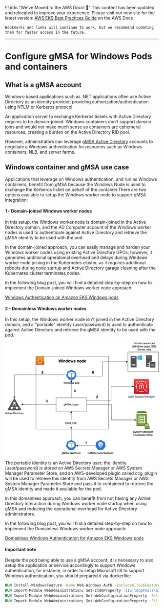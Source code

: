 
!!! info "We've Moved to the AWS Docs! 🚀"
    This content has been updated and relocated to improve your experience. 
    Please visit our new site for the latest version:
    [AWS EKS Best Practices Guide](https://docs.aws.amazon.com/eks/latest/best-practices/windows-gmsa.html) on the AWS Docs

    Bookmarks and links will continue to work, but we recommend updating them for faster access in the future.

---

# Configure gMSA for Windows Pods and containers

## What is a gMSA account

Windows-based applications such as .NET applications often use Active Directory as an identity provider, providing authorization/authentication using NTLM or Kerberos protocol. 

An application server to exchange Kerberos tickets with Active Directory requires to be domain-joined. Windows containers don’t support domain joins and would not make much sense as containers are ephemeral resources, creating a burden on the Active Directory RID pool.

However, administrators can leverage [gMSA Active Directory](https://docs.microsoft.com/en-us/windows-server/security/group-managed-service-accounts/group-managed-service-accounts-overview) accounts to negotiate a Windows authentication for resources such as Windows containers, NLB, and server farms.

## Windows container and gMSA use case

Applications that leverage on Windows authentication, and run as Windows containers, benefit from gMSA because the Windows Node is used to exchange the Kerberos ticket on behalf of the container.There are two options available to setup the Windows worker node to support gMSA integration:

#### 1 - Domain-joined Windows worker nodes
In this setup, the Windows worker node is domain-joined in the Active Directory domain, and the AD Computer account of the Windows worker nodes is used to authenticate against Active Directory and retrieve the gMSA identity to be used with the pod. 

In the domain-joined approach, you can easily manage and harden your Windows worker nodes using existing Active Directory GPOs; however, it generates additional operational overhead and delays during Windows worker node joining in the Kubernetes cluster, as it requires additional reboots during node startup and Active Directory garage cleaning after the Kubernetes cluster terminates nodes.

In the following blog post, you will find a detailed step-by-step on how to implement the Domain-joined Windows worker node approach:

[Windows Authentication on Amazon EKS Windows pods](https://aws.amazon.com/blogs/containers/windows-authentication-on-amazon-eks-windows-pods/)


#### 2 - Domainless Windows worker nodes
In this setup, the Windows worker node isn't joined in the Active Directory domain, and a "portable" identity (user/password) is used to authenticate against Active Directory and retrieve the gMSA identity to be used with the pod.

![](./images/domainless_gmsa.png)

The portable identity is an Active Directory user; the identity (user/password) is stored on AWS Secrets Manager or AWS System Manager Parameter Store, and an AWS-developed plugin called ccg_plugin will be used to retrieve this identity from AWS Secrets Manager or AWS System Manager Parameter Store and pass it to containerd to retrieve the gMSA identity and made it available for the pod.

In this domainless approach, you can benefit from not having any Active Directory interaction during Windows worker node startup when using gMSA and reducing the operational overhead for Active Directory administrators.

In the following blog post, you will find a detailed step-by-step on how to implement the Domainless Windows worker node approach:

[Domainless Windows Authentication for Amazon EKS Windows pods](https://aws.amazon.com/blogs/containers/domainless-windows-authentication-for-amazon-eks-windows-pods/)

#### Important note

Despite the pod being able to use a gMSA account, it is necessary to also setup the application or service accordingly to support Windows authentication, for instance, in order to setup Microsoft IIS to support Windows authentication, you should prepared it via dockerfile:


```dockerfile
RUN Install-WindowsFeature -Name Web-Windows-Auth -IncludeAllSubFeature
RUN Import-Module WebAdministration; Set-ItemProperty 'IIS:\AppPools\SiteName' -name processModel.identityType -value 2
RUN Import-Module WebAdministration; Set-WebConfigurationProperty -Filter '/system.webServer/security/authentication/anonymousAuthentication' -Name Enabled -Value False -PSPath 'IIS:\' -Location 'SiteName'
RUN Import-Module WebAdministration; Set-WebConfigurationProperty -Filter '/system.webServer/security/authentication/windowsAuthentication' -Name Enabled -Value True -PSPath 'IIS:\' -Location 'SiteName'
```